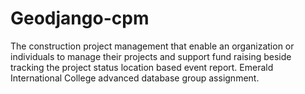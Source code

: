 # Geodjango-cpm
The construction project management that enable an organization or individuals to manage their projects and support fund raising beside tracking the project status location based event report.
Emerald International College advanced database group assignment.
